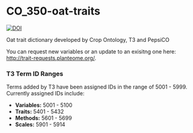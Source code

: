 # CO_350-oat-traits
[![DOI](https://zenodo.org/badge/247817327.svg)](https://zenodo.org/doi/10.5281/zenodo.11473883)

Oat trait dictionary developed by Crop Ontology, T3 and PepsiCO

You can request new variables or an update to an exisitng one here: http://trait-requests.planteome.org/. 

### T3 Term ID Ranges

Terms added by T3 have been assigned IDs in the range of 5001 - 5999.  Currently 
assigned IDs include:

  - **Variables:** 5001 - 5100
  - **Traits:** 5401 - 5432
  - **Methods:** 5601 - 5699
  - **Scales:** 5901 - 5914
